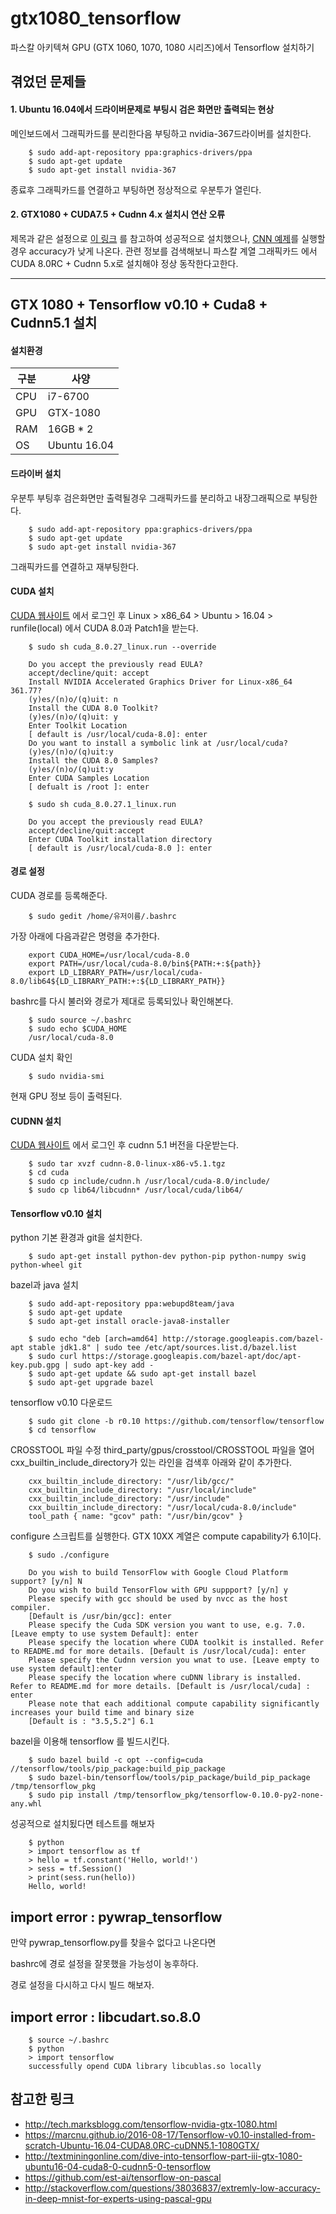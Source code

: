 # gtx1080_tensorflow
파스칼 아키텍쳐 GPU (GTX 1060, 1070, 1080 시리즈)에서 Tensorflow 설치하기 

## 겪었던 문제들
#### 1. Ubuntu 16.04에서 드라이버문제로 부팅시 검은 화면만 출력되는 현상
메인보드에서 그래픽카드를 분리한다음 부팅하고 nvidia-367드라이버를 설치한다.

        $ sudo add-apt-repository ppa:graphics-drivers/ppa
        $ sudo apt-get update
        $ sudo apt-get install nvidia-367

종료후 그래픽카드를 연결하고 부팅하면 정상적으로 우분투가 열린다.

#### 2. GTX1080 + CUDA7.5 + Cudnn 4.x 설치시 연산 오류
제목과 같은 설정으로 [이 링크](http://tech.marksblogg.com/tensorflow-nvidia-gtx-1080.html) 를 참고하여 
성공적으로 설치했으나, [CNN 예제](https://www.tensorflow.org/versions/r0.10/tutorials/mnist/pros/index.html)를 실행할경우 accuracy가 낮게 나온다.
관련 정보를 검색해보니 파스칼 계열 그래픽카드 에서 CUDA 8.0RC + Cudnn 5.x로 설치해야 정상 동작한다고한다.

---------------------------------------

## GTX 1080 + Tensorflow v0.10 + Cuda8 + Cudnn5.1 설치 
#### 설치환경 
| 구분      | 사양  |
| --------- | -----------------------|
| CPU | i7-6700 |
| GPU | GTX-1080 |
| RAM | 16GB * 2 |
| OS | Ubuntu 16.04 |

#### 드라이버 설치
우분투 부팅후 검은화면만 출력될경우 그래픽카드를 분리하고 내장그래픽으로 부팅한다.

        $ sudo add-apt-repository ppa:graphics-drivers/ppa
        $ sudo apt-get update
        $ sudo apt-get install nvidia-367

그래픽카드를 연결하고 재부팅한다.

#### CUDA 설치
[CUDA 웹사이트](developer.nvidia.com/cuda-release-candidate-download) 에서 로그인 후 Linux > x86_64 > Ubuntu > 16.04 > runfile(local) 에서 CUDA 8.0과 Patch1을 받는다.

        $ sudo sh cuda_8.0.27_linux.run --override
        
        Do you accept the previously read EULA?
        accept/decline/quit: accept
        Install NVIDIA Accelerated Graphics Driver for Linux-x86_64 361.77?
        (y)es/(n)o/(q)uit: n
        Install the CUDA 8.0 Toolkit?
        (y)es/(n)o/(q)uit: y
        Enter Toolkit Location
        [ default is /usr/local/cuda-8.0]: enter
        Do you want to install a symbolic link at /usr/local/cuda?
        (y)es/(n)o/(q)uit:y
        Install the CUDA 8.0 Samples?
        (y)es/(n)o/(q)uit:y
        Enter CUDA Samples Location
        [ defualt is /root ]: enter
        
        $ sudo sh cuda_8.0.27.1_linux.run
        
        Do you accept the previously read EULA?
        accept/decline/quit:accept
        Enter CUDA Toolkit installation directory
        [ default is /usr/local/cuda-8.0 ]: enter
        

#### 경로 설정
CUDA 경로를 등록해준다.

        $ sudo gedit /home/유저이름/.bashrc

가장 아래에 다음과같은 명령을 추가한다.

        export CUDA_HOME=/usr/local/cuda-8.0
        export PATH=/usr/local/cuda-8.0/bin${PATH:+:${path}}
        export LD_LIBRARY_PATH=/usr/local/cuda-8.0/lib64${LD_LIBRARY_PATH:+:${LD_LIBRARY_PATH}}

bashrc를 다시 불러와 경로가 제대로 등록되있나 확인해본다.

        $ sudo source ~/.bashrc
        $ sudo echo $CUDA_HOME
        /usr/local/cuda-8.0
  
  CUDA 설치 확인

        $ sudo nvidia-smi

현재 GPU 정보 등이 출력된다.


#### CUDNN 설치

[CUDA 웹사이트](developer.nvidia.com/cudnn) 에서 로그인 후 cudnn 5.1 버전을 다운받는다.

        $ sudo tar xvzf cudnn-8.0-linux-x86-v5.1.tgz
        $ cd cuda
        $ sudo cp include/cudnn.h /usr/local/cuda-8.0/include/
        $ sudo cp lib64/libcudnn* /usr/local/cuda/lib64/

#### Tensorflow v0.10 설치

python 기본 환경과 git을 설치한다.

        $ sudo apt-get install python-dev python-pip python-numpy swig python-wheel git

bazel과 java 설치

        $ sudo add-apt-repository ppa:webupd8team/java
        $ sudo apt-get update
        $ sudo apt-get install oracle-java8-installer
        
        $ sudo echo "deb [arch=amd64] http://storage.googleapis.com/bazel-apt stable jdk1.8" | sudo tee /etc/apt/sources.list.d/bazel.list
        $ sudo curl https://storage.googleapis.com/bazel-apt/doc/apt-key.pub.gpg | sudo apt-key add -
        $ sudo apt-get update && sudo apt-get install bazel
        $ sudo apt-get upgrade bazel


tensorflow v0.10 다운로드

        $ sudo git clone -b r0.10 https://github.com/tensorflow/tensorflow
        $ cd tensorflow

CROSSTOOL 파일 수정
third_party/gpus/crosstool/CROSSTOOL 파일을 열어 
cxx_builtin_include_directory가 있는 라인을 검색후 아래와 같이 추가한다.

        cxx_builtin_include_directory: "/usr/lib/gcc/"
        cxx_builtin_include_directory: "/usr/local/include"
        cxx_builtin_include_directory: "/usr/include"
        cxx_builtin_include_directory: "/usr/local/cuda-8.0/include"
        tool_path { name: "gcov" path: "/usr/bin/gcov" }

configure 스크립트를 실행한다. GTX 10XX 계열은 compute capability가 6.1이다.

        $ sudo ./configure
        
        Do you wish to build TensorFlow with Google Cloud Platform support? [y/n] N
        Do you wish to build TensorFlow with GPU suppport? [y/n] y
        Please specify with gcc should be used by nvcc as the host compiler.
        [Default is /usr/bin/gcc]: enter
        Please specify the Cuda SDK version you want to use, e.g. 7.0. [Leave empty to use system Default]: enter
        Please specify the location where CUDA toolkit is installed. Refer to README.md for more details. [Default is /usr/local/cuda]: enter
        Please specify the Cudnn version you wnat to use. [Leave empty to use system default]:enter
        Please specify the location where cuDNN library is installed. Refer to README.md for more details. [Default is /usr/local/cuda] : enter
        Please note that each additional compute capability significantly increases your build time and binary size
        [Default is : "3.5,5.2"] 6.1

bazel을 이용해 tensorflow 를 빌드시킨다.

        $ sudo bazel build -c opt --config=cuda //tensorflow/tools/pip_package:build_pip_package
        $ sudo bazel-bin/tensorflow/tools/pip_package/build_pip_package /tmp/tensorflow_pkg
        $ sudo pip install /tmp/tensorflow_pkg/tensorflow-0.10.0-py2-none-any.whl

성공적으로 설치됬다면 테스트를 해보자

        $ python
        > import tensorflow as tf
        > hello = tf.constant('Hello, world!')
        > sess = tf.Session()
        > print(sess.run(hello))
        Hello, world!

## import error : pywrap_tensorflow
만약 pywrap_tensorflow.py를 찾을수 없다고 나온다면 

bashrc에 경로 설정을 잘못했을 가능성이 농후하다.

경로 설정을 다시하고 다시 빌드 해보자.
        
## import error : libcudart.so.8.0

        $ source ~/.bashrc
        $ python
        > import tensorflow 
        successfully opend CUDA library libcublas.so locally
        

## 참고한 링크
- http://tech.marksblogg.com/tensorflow-nvidia-gtx-1080.html
- https://marcnu.github.io/2016-08-17/Tensorflow-v0.10-installed-from-scratch-Ubuntu-16.04-CUDA8.0RC-cuDNN5.1-1080GTX/
- http://textminingonline.com/dive-into-tensorflow-part-iii-gtx-1080-ubuntu16-04-cuda8-0-cudnn5-0-tensorflow
- https://github.com/est-ai/tensorflow-on-pascal
- http://stackoverflow.com/questions/38036837/extremly-low-accuracy-in-deep-mnist-for-experts-using-pascal-gpu




